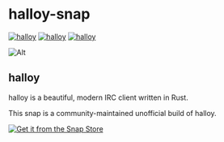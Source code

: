 # halloy-snap

[![halloy](https://github.com/popey/halloy-snap/actions/workflows/test-snap-can-build.yml/badge.svg)](https://github.com/popey/halloy-snap/actions)
[![halloy](https://snapcraft.io/halloy/badge.svg)](https://snapcraft.io/halloy)
[![halloy](https://snapcraft.io/halloy/trending.svg?name=0)](https://snapcraft.io/halloy)

![Alt](https://repobeats.axiom.co/api/embed/17636f40cd4016c7de83f3f034f0de3d08988369.svg "Repobeats analytics image")

## halloy

halloy is a beautiful, modern IRC client written in Rust.

This snap is a community-maintained unofficial build of halloy. 

[![Get it from the Snap Store](https://snapcraft.io/static/images/badges/en/snap-store-black.svg)](https://snapcraft.io/halloy)
